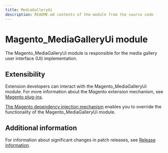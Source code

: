 ```yaml
---
title: MediaGalleryUi
description: README.md contents of the module from the source code
---
```


# Magento_MediaGalleryUi module

The Magento_MediaGalleryUi module is responsible for the media gallery user interface (UI) implementation.

## Extensibility

Extension developers can interact with the Magento_MediaGalleryUi module. For more information about the Magento extension mechanism, see [Magento plug-ins](https://devdocs.magento.com/guides/v2.4/extension-dev-guide/plugins.html).

[The Magento dependency injection mechanism](https://devdocs.magento.com/guides/v2.4/extension-dev-guide/depend-inj.html) enables you to override the functionality of the Magento_MediaGalleryUi module.

## Additional information

For information about significant changes in patch releases, see [Release information](https://devdocs.magento.com/guides/v2.4/release-notes/bk-release-notes.html).
